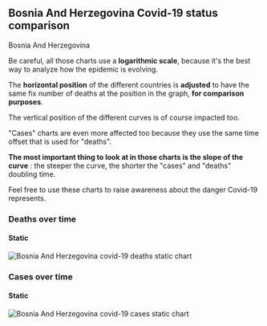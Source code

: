 ## Bosnia And Herzegovina Covid-19 status comparison 

Bosnia And Herzegovina



Be careful, all those charts use a **logarithmic scale**, because it's the best way to analyze how the epidemic is evolving.
 
The **horizontal position** of the different countries is **adjusted** to have the same fix number of deaths at the position in the graph, **for comparison purposes**.

The vertical position of the different curves is of course impacted too.

"Cases" charts are even more affected too because they use the same time offset that is used for "deaths".

**The most important thing to look at in those charts is the slope of the curve** : the steeper the curve, the shorter the "cases" and "deaths" doubling time.

Feel free to use these charts to raise awareness about the danger Covid-19 represents. 


 
### Deaths over time
 
#### Static
![Bosnia And Herzegovina covid-19 deaths static chart](https://raw.githubusercontent.com/madlag/coronavirus_study/master/notebooks/graphs/2020-03-30/countries/Bosnia_And_Herzegovina/2020-03-30_Bosnia_And_Herzegovina_deaths.png "Bosnia And Herzegovina covid-19 deaths static chart")   

 
### Cases over time
 
#### Static
![Bosnia And Herzegovina covid-19 cases static chart](https://raw.githubusercontent.com/madlag/coronavirus_study/master/notebooks/graphs/2020-03-30/countries/Bosnia_And_Herzegovina/2020-03-30_Bosnia_And_Herzegovina_cases.png "Bosnia And Herzegovina covid-19 cases static chart")   

